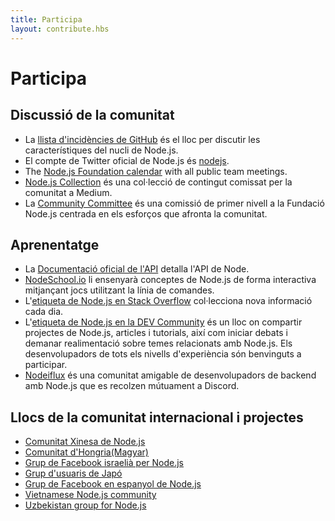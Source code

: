 ```yaml
---
title: Participa
layout: contribute.hbs
---
```


# Participa

## Discussió de la comunitat

* La [llista d'incidències de GitHub](https://github.com/nodejs/node/issues) és el lloc per discutir les característiques del nucli de Node.js.
* El compte de Twitter oficial de Node.js és [nodejs](https://twitter.com/nodejs).
* The [Node.js Foundation calendar](https://nodejs.org/calendar) with all public team meetings.
* [Node.js Collection](https://medium.com/the-node-js-collection) és una col·lecció de contingut comissat per la comunitat a Medium.
* La [Community Committee](https://github.com/nodejs/community-committee) és una comissió de primer nivell a la Fundació Node.js centrada en els esforços que afronta la comunitat.

## Aprenentatge

* La [Documentació oficial de l'API](https://nodejs.org/api/) detalla l'API de Node.
* [NodeSchool.io](https://nodeschool.io/) li ensenyarà conceptes de Node.js de forma interactiva mitjançant jocs utilitzant la línia de comandes.
* L'[etiqueta de Node.js en Stack Overflow](https://stackoverflow.com/questions/tagged/node.js) col·lecciona nova informació cada dia.
* L'[etiqueta de Node.js en la DEV Community](https://dev.to/t/node) és un lloc on compartir projectes de Node.js, articles i tutorials, així com iniciar debats i demanar realimentació sobre temes relacionats amb Node.js. Els desenvolupadors de tots els nivells d'experiència són benvinguts a participar.
* [Nodeiflux](https://discordapp.com/invite/vUsrbjd) és una comunitat amigable de desenvolupadors de backend amb Node.js que es recolzen mútuament a Discord.

## Llocs de la comunitat internacional i projectes

* [Comunitat Xinesa de Node.js](https://cnodejs.org/)
* [Comunitat d'Hongria(Magyar)](https://nodehun.blogspot.com/)
* [Grup de Facebook israelià per Node.js](https://www.facebook.com/groups/node.il/)
* [Grup d'usuaris de Japó](https://nodejs.jp/)
* [Grup de Facebook en espanyol de Node.js](https://www.facebook.com/groups/node.es/)
* [Vietnamese Node.js community](https://www.facebook.com/nodejs.vn/)
* [Uzbekistan group for Node.js](https://t.me/nodejs_uz)
